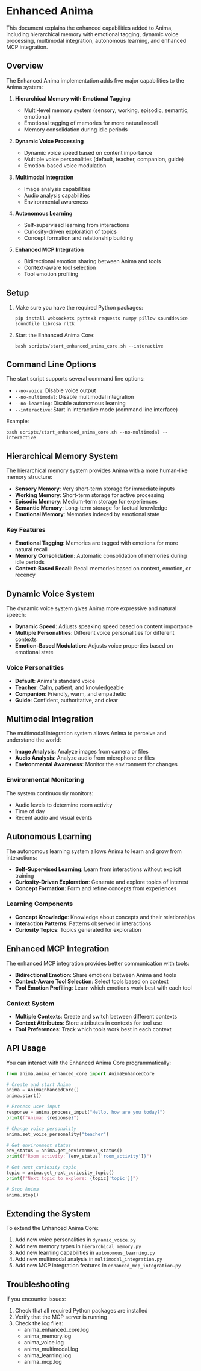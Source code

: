 # Enhanced Anima

This document explains the enhanced capabilities added to Anima, including hierarchical memory with emotional tagging, dynamic voice processing, multimodal integration, autonomous learning, and enhanced MCP integration.

## Overview

The Enhanced Anima implementation adds five major capabilities to the Anima system:

1. **Hierarchical Memory with Emotional Tagging**
   - Multi-level memory system (sensory, working, episodic, semantic, emotional)
   - Emotional tagging of memories for more natural recall
   - Memory consolidation during idle periods

2. **Dynamic Voice Processing**
   - Dynamic voice speed based on content importance
   - Multiple voice personalities (default, teacher, companion, guide)
   - Emotion-based voice modulation

3. **Multimodal Integration**
   - Image analysis capabilities
   - Audio analysis capabilities
   - Environmental awareness

4. **Autonomous Learning**
   - Self-supervised learning from interactions
   - Curiosity-driven exploration of topics
   - Concept formation and relationship building

5. **Enhanced MCP Integration**
   - Bidirectional emotion sharing between Anima and tools
   - Context-aware tool selection
   - Tool emotion profiling

## Setup

1. Make sure you have the required Python packages:
   ```
   pip install websockets pyttsx3 requests numpy pillow sounddevice soundfile librosa nltk
   ```

2. Start the Enhanced Anima Core:
   ```
   bash scripts/start_enhanced_anima_core.sh --interactive
   ```

## Command Line Options

The start script supports several command line options:

- `--no-voice`: Disable voice output
- `--no-multimodal`: Disable multimodal integration
- `--no-learning`: Disable autonomous learning
- `--interactive`: Start in interactive mode (command line interface)

Example:
```
bash scripts/start_enhanced_anima_core.sh --no-multimodal --interactive
```

## Hierarchical Memory System

The hierarchical memory system provides Anima with a more human-like memory structure:

- **Sensory Memory**: Very short-term storage for immediate inputs
- **Working Memory**: Short-term storage for active processing
- **Episodic Memory**: Medium-term storage for experiences
- **Semantic Memory**: Long-term storage for factual knowledge
- **Emotional Memory**: Memories indexed by emotional state

### Key Features

- **Emotional Tagging**: Memories are tagged with emotions for more natural recall
- **Memory Consolidation**: Automatic consolidation of memories during idle periods
- **Context-Based Recall**: Recall memories based on context, emotion, or recency

## Dynamic Voice System

The dynamic voice system gives Anima more expressive and natural speech:

- **Dynamic Speed**: Adjusts speaking speed based on content importance
- **Multiple Personalities**: Different voice personalities for different contexts
- **Emotion-Based Modulation**: Adjusts voice properties based on emotional state

### Voice Personalities

- **Default**: Anima's standard voice
- **Teacher**: Calm, patient, and knowledgeable
- **Companion**: Friendly, warm, and empathetic
- **Guide**: Confident, authoritative, and clear

## Multimodal Integration

The multimodal integration system allows Anima to perceive and understand the world:

- **Image Analysis**: Analyze images from camera or files
- **Audio Analysis**: Analyze audio from microphone or files
- **Environmental Awareness**: Monitor the environment for changes

### Environmental Monitoring

The system continuously monitors:
- Audio levels to determine room activity
- Time of day
- Recent audio and visual events

## Autonomous Learning

The autonomous learning system allows Anima to learn and grow from interactions:

- **Self-Supervised Learning**: Learn from interactions without explicit training
- **Curiosity-Driven Exploration**: Generate and explore topics of interest
- **Concept Formation**: Form and refine concepts from experiences

### Learning Components

- **Concept Knowledge**: Knowledge about concepts and their relationships
- **Interaction Patterns**: Patterns observed in interactions
- **Curiosity Topics**: Topics generated for exploration

## Enhanced MCP Integration

The enhanced MCP integration provides better communication with tools:

- **Bidirectional Emotion**: Share emotions between Anima and tools
- **Context-Aware Tool Selection**: Select tools based on context
- **Tool Emotion Profiling**: Learn which emotions work best with each tool

### Context System

- **Multiple Contexts**: Create and switch between different contexts
- **Context Attributes**: Store attributes in contexts for tool use
- **Tool Preferences**: Track which tools work best in each context

## API Usage

You can interact with the Enhanced Anima Core programmatically:

```python
from anima.anima_enhanced_core import AnimaEnhancedCore

# Create and start Anima
anima = AnimaEnhancedCore()
anima.start()

# Process user input
response = anima.process_input("Hello, how are you today?")
print(f"Anima: {response}")

# Change voice personality
anima.set_voice_personality("teacher")

# Get environment status
env_status = anima.get_environment_status()
print(f"Room activity: {env_status['room_activity']}")

# Get next curiosity topic
topic = anima.get_next_curiosity_topic()
print(f"Next topic to explore: {topic['topic']}")

# Stop Anima
anima.stop()
```

## Extending the System

To extend the Enhanced Anima Core:

1. Add new voice personalities in `dynamic_voice.py`
2. Add new memory types in `hierarchical_memory.py`
3. Add new learning capabilities in `autonomous_learning.py`
4. Add new multimodal analysis in `multimodal_integration.py`
5. Add new MCP integration features in `enhanced_mcp_integration.py`

## Troubleshooting

If you encounter issues:

1. Check that all required Python packages are installed
2. Verify that the MCP server is running
3. Check the log files:
   - anima_enhanced_core.log
   - anima_memory.log
   - anima_voice.log
   - anima_multimodal.log
   - anima_learning.log
   - anima_mcp.log
